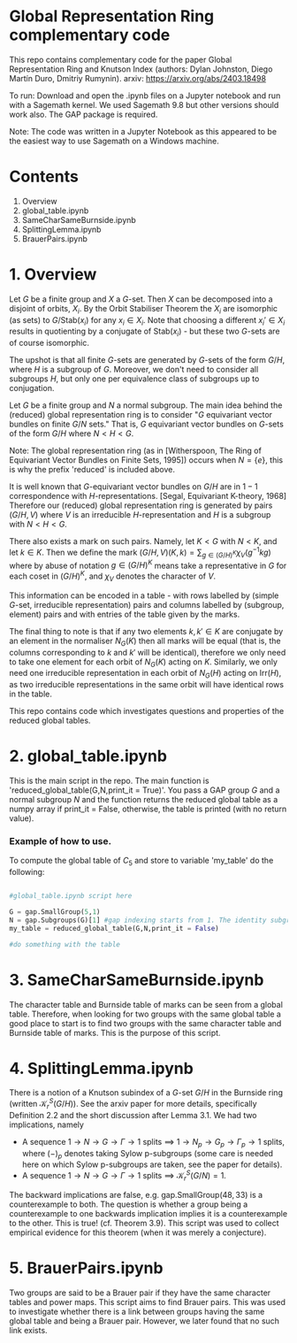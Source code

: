 # Global Representation Ring complementary code

This repo contains complementary code for the paper Global Representation Ring and Knutson Index (authors: Dylan Johnston, Diego Martín Duro, Dmitriy Rumynin). 
arxiv: https://arxiv.org/abs/2403.18498

To run: Download and open the .ipynb files on a Jupyter notebook and run with a Sagemath kernel. We used Sagemath 9.8 but other versions should work also. The GAP package is required.

Note: The code was written in a Jupyter Notebook as this appeared to be the easiest way to use Sagemath on a Windows machine.

# Contents

1. Overview
2. global_table.ipynb
3. SameCharSameBurnside.ipynb
4. SplittingLemma.ipynb
5. BrauerPairs.ipynb

# 1. Overview

Let $G$ be a finite group and $X$ a $G$-set. Then $X$ can be decomposed into a disjoint of orbits, $X_i$. By the Orbit Stabiliser Theorem the $X_i$ are isomorphic (as sets) to $G/\text{Stab}(x_i)$ for any $x_i \in X_i$. Note that choosing a different $x_i' \in X_i$ results in quotienting by a conjugate of $\text{Stab}(x_i)$ - but these two $G$-sets are of course isomorphic. 

The upshot is that all finite $G$-sets are generated by $G$-sets of the form $G/H$, where $H$ is a subgroup of $G$. Moreover, we don't need to consider all subgroups $H$, but only one per equivalence class of subgroups up to conjugation.

Let $G$ be a finite group and $N$ a normal subgroup. The main idea behind the (reduced) global representation ring is to consider "$G$ equivariant vector bundles on finite $G/N$ sets." That is, $G$ equivariant vector bundles on $G$-sets of the form $G/H$ where $N < H < G$. 

Note: The global representation ring (as in [Witherspoon, The Ring of Equivariant Vector Bundles on Finite Sets, 1995]) occurs when $N=\{e\}$, this is why the prefix 'reduced' is included above.

It is well known that $G$-equivariant vector bundles on $G/H$ are in $1-1$ correspondence with $H$-representations. [Segal, Equivariant K-theory, 1968] Therefore our (reduced) global representation ring is generated by pairs $(G/H, V)$ where $V$ is an irreducible $H$-representation and $H$ is a subgroup with $N < H < G$. 

There also exists a mark on such pairs. Namely, let $K < G$ with $N < K$, and let $k \in K$. Then we define the mark $(G/H,V)(K,k) = \sum_{g \in (G/H)^K} \chi_V(g^{-1}kg)$ where by abuse of notation $g \in (G/H)^K$ means take a representative in $G$ for each coset in $(G/H)^K$, and $\chi_V$ denotes the character of $V$.

This information can be encoded in a table - with rows labelled by (simple $G$-set, irreducible representation) pairs and columns labelled by (subgroup, element) pairs and with entries of the table given by the marks.

The final thing to note is that if any two elements $k,k' \in K$ are conjugate by an element in the normaliser $N_G(K)$ then all marks will be equal (that is, the columns corresponding to $k$ and $k'$ will be identical), therefore we only need to take one element for each orbit of $N_G(K)$ acting on $K$. Similarly, we only need one irreducible representation in each orbit of $N_G(H)$ acting on $\text{Irr}(H)$, as two irreducible representations in the same orbit will have identical rows in the table. 

This repo contains code which investigates questions and properties of the reduced global tables. 

# 2. global_table.ipynb 

This is the main script in the repo. The main function is 'reduced_global_table(G,N,print_it = True)'. You pass a GAP group $G$ and a normal subgroup $N$ and the function returns the reduced global table as a numpy array if print_it = False, otherwise, the table is printed (with no return value).

### Example of how to use.

To compute the global table of $C_5$ and store to variable 'my_table' do the following:
```python

#global_table.ipynb script here

G = gap.SmallGroup(5,1) 
N = gap.Subgroups(G)[1] #gap indexing starts from 1. The identity subgroup is always at index 1. 
my_table = reduced_global_table(G,N,print_it = False)

#do something with the table
```

# 3. SameCharSameBurnside.ipynb

The character table and Burnside table of marks can be seen from a global table. Therefore, when looking for two groups with the same global table a good place to start is to find two groups with the same character table and Burnside table of marks. This is the purpose of this script.

# 4. SplittingLemma.ipynb

There is a notion of a Knutson subindex of a $G$-set $G/H$ in the Burnside ring (written $\mathcal{K}_r^S(G/H)$). See the arxiv paper for more details, specifically Definition 2.2 and the short discussion after Lemma 3.1. We had two implications, namely

- A sequence $1 \rightarrow N \rightarrow G \rightarrow \Gamma \rightarrow 1$ splits $\implies$ $1 \rightarrow N_p \rightarrow G_p \rightarrow \Gamma_p \rightarrow 1$ splits, where $(-)_p$ denotes taking Sylow p-subgroups (some care is needed here on which Sylow p-subgroups are taken, see the paper for details).
- A sequence $1 \rightarrow N \rightarrow G \rightarrow \Gamma \rightarrow 1$ splits $\implies$ $\mathcal{K}_r^S(G/N) = 1$.

The backward implications are false, e.g. gap.SmallGroup($48,33$) is a counterexample to both. The question is whether a group being a counterexample to one backwards implication implies it is a counterexample to the other. This is true! (cf. Theorem 3.9). This script was used to collect empirical evidence for this theorem (when it was merely a conjecture). 

# 5. BrauerPairs.ipynb

Two groups are said to be a Brauer pair if they have the same character tables and power maps. This script aims to find Brauer pairs. This was used to investigate whether there is a link between groups having the same global table and being a Brauer pair. However, we later found that no such link exists.
